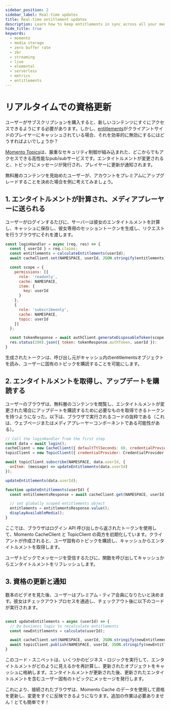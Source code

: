 ```yaml
---
sidebar_position: 2
sidebar_label: Real-time updates
title: Real-time entitlement updates
description: Learn how to keep entitlements in sync across all your media players
hide_title: true
keywords:
  - momento
  - media storage
  - zero buffer rate
  - zbr
  - streaming
  - live
  - elemental
  - serverless
  - metrics
  - entitlements
---
```


# リアルタイムでの資格更新

ユーザーがサブスクリプションを購入すると、新しいコンテンツにすぐにアクセスできるようにする必要があります。しかし、[entitlements](/media-storage/entitlements/about)がクライアントサイドのプレイヤーにキャッシュされている場合、それを効率的に無効にするにはどうすればよいでしょうか？

[Momento Topics](/topics)は、厳重なセキュリティ制御が組み込まれた、どこからでもアクセスできる高性能なpub/subサービスです。エンタイトルメントが変更されると、トピックにメッセージが発行され、プレイヤーに更新が通知されます。

無料層のコンテンツを見始めたユーザーが、アカウントをプレミアムにアップグレードすることを決めた場合を例に考えてみましょう。

## 1. エンタイトルメントが計算され、メディアプレーヤーに送られる

ユーザーがログインするたびに、サーバーは彼女のエンタイトルメントを計算し、キャッシュに保存し、彼女専用のセッショントークンを生成し、リクエストを行うブラウザにそれを渡します。

```javascript
const loginHandler = async (req, res) => {
  const { userId } = req.claims;
  const entitlements = calculateEntitlements(userId);
  await cacheClient.set(NAMESPACE, userId, JSON.stringify(entitlements));

  const scope = {
    permissions: [{
      role: 'readonly',
      cache: NAMESPACE,
      item: {
        key: userId
      }
    },
    {
      role: 'subscribeonly',
      cache: NAMESPACE,
      topic: userId
    }]
  };

  const tokenResponse = await authClient.generateDisposableToken(scope, ExpiresIn.hours(1), { tokenId: userId }):
  res.status(200).json({ token: tokenResponse.authToken, userId }):
}
```

生成されたトークンは、呼び出し元がキャッシュ内のentitlementsオブジェクトを読み、ユーザーに固有のトピックを購読することを可能にします。

## 2. エンタイトルメントを取得し、アップデートを購読する

ユーザーのブラウザは、無料層のコンテンツを閲覧し、エンタイトルメントが変更された場合にアップデートを購読するために必要なものを取得できるトークンを持つようになった。以下は、ブラウザで実行されるコードの抜粋である（これは、ウェブページまたはメディアプレーヤーコンポーネントである可能性がある）。

```javascript
// Call the loginHandler from the first step
const data = await login();
cacheClient = new CacheClient({ defaultTtlSeconds: 60, credentialProvider: CredentialProvider.fromString(data.token)}):
topicClient = new TopicClient({ credentialProvider: CredentialProvider.fromString(data.token)});

await topicClient.subscribe(NAMESPACE, data.userId, {
  onItem: (message) => updateEntitlements(data.userId)
});

updateEntitlements(data.userId);

function updateEntitlements(userId) {
  const entitlementsResponse = await cacheClient.get(NAMESPACE, userId):

  // set globally scoped entitlements object
  entitlements = entitlementsResponse.value();
  displayAvailableMedia();
}
```

ここでは、ブラウザはログイン API 呼び出しから返されたトークンを使用して、Momento CacheClient と TopicClient の両方を初期化しています。クライアントが作成されると、ユーザ固有のトピックを購読し、キャッシュからエンタイトルメントを取得します。

ユーザトピックでメッセージを受信するたびに、関数を呼び出してキャッシュからエンタイトルメントをリフレッシュします。

## 3. 資格の更新と通知

数本のビデオを見た後、ユーザーはプレミアム・ティア会員になりたいと決めます。彼女はチェックアウトプロセスを通過し、チェックアウト後に以下のコードが実行されます。

```javascript

const updateEntitlements = async (userId) => {
  // Do business logic to recalculate entitlements
  const newEntitlements = calculate(userId);

  await cacheClient.set(NAMESPACE, userId, JSON.stringify(newEntitlements));
  await topicClient.publish(NAMESPACE, userId, JSON.stringify(newEntitlements))
}
```

このコード・スニペットは、いくつかのビジネス・ロジックを実行して、エンタイトルメントがどのように見えるかを再計算し、更新されたオブジェクトをキャッシュに格納します。エンタイトルメントが更新された後、更新されたエンタイトルメントを含むユーザー固有のトピックにメッセージを発行します。

これにより、接続されたブラウザは、Momento Cache のデータを使用して資格を更新し、変更をすぐに反映できるようになります。追加の作業は必要ありません！とても簡単です！
